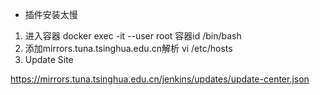 <!--
 * @Author: wjn
 * @Date: 2020-09-10 10:12:05
 * @LastEditors: wjn
 * @LastEditTime: 2020-09-21 11:45:32
-->
* 插件安装太慢

1. 进入容器
docker exec -it --user root 容器id /bin/bash
2. 添加mirrors.tuna.tsinghua.edu.cn解析
vi /etc/hosts
3. Update Site 

https://mirrors.tuna.tsinghua.edu.cn/jenkins/updates/update-center.json

